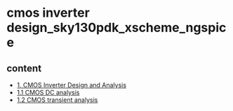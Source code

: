 # cmos inverter design_sky130pdk_xscheme_ngspice
## content
- [1. CMOS Inverter Design and Analysis](#1-Tools-and-PDK-setup)
 - [1.1 CMOS DC analysis](#11-Tools-and-PDK-setup)
  - [1.2 CMOS transient analysis](#12-Tools-and-PDK-setup)
